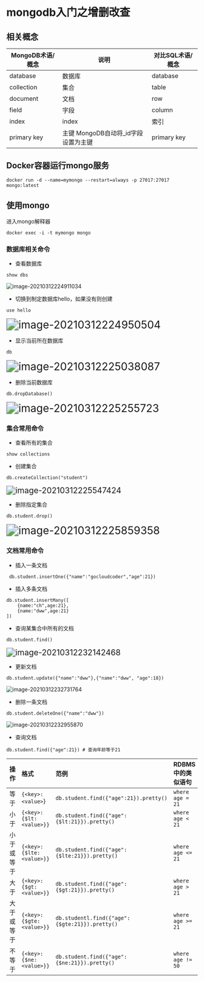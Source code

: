 # mongodb入门之增删改查

## 相关概念

| **MongoDB术语/概念** | **说明**                            | **对比SQL术语/概念** |
| -------------------- | ----------------------------------- | -------------------- |
| database             | 数据库                              | database             |
| collection           | 集合                                | table                |
| document             | 文档                                | row                  |
| field                | 字段                                | column               |
| index                | index                               | 索引                 |
| primary key          | 主键 MongoDB自动将_id字段设置为主键 | primary key          |

## Docker容器运行mongo服务

```shell
docker run -d --name=mymongo --restart=always -p 27017:27017 mongo:latest
```

## 使用mongo

进入mongo解释器

```shell
docker exec -i -t mymongo mongo
```

### 数据库相关命令

* 查看数据库

```shell
show dbs
```

![image-20210312224911034](http://picture.nj-jay.com/image-20210312224911034.png)

* 切换到制定数据库hello，如果没有则创建

```shell
use hello
```

<img src="http://picture.nj-jay.com/image-20210312224950504.png" alt="image-20210312224950504" style="zoom:200%;" />

* 显示当前所在数据库

```shell
db
```

<img src="http://picture.nj-jay.com/image-20210312225038087.png" alt="image-20210312225038087" style="zoom:200%;" />

* 删除当前数据库

```shell
db.dropDatabase()
```

<img src="http://picture.nj-jay.com/image-20210312225255723.png" alt="image-20210312225255723" style="zoom:200%;" />

### 集合常用命令

* 查看所有的集合

```shell
show collections
```

* 创建集合

```shell
db.createCollection("student")
```

<img src="http://picture.nj-jay.com/image-20210312225547424.png" alt="image-20210312225547424" style="zoom: 150%;" />

* 删除指定集合

```shell
db.student.drop()
```

<img src="http://picture.nj-jay.com/image-20210312225859358.png" alt="image-20210312225859358" style="zoom:200%;" />

### 文档常用命令

* 插入一条文档

```shell
 db.student.insertOne({"name":"gocloudcoder","age":21})
```

* 插入多条文档

```shell
db.student.insertMany([
	{name:"ch",age:21},
	{name:"dww",age:21}
])
```

* 查询某集合中所有的文档

```shell
db.student.find()
```

<img src="http://picture.nj-jay.com/image-20210312232142468.png" alt="image-20210312232142468" style="zoom:150%;" />

* 更新文档

```shell
db.student.update({"name":"dww"},{"name":"dww", "age":18})
```

![image-20210312232731764](http://picture.nj-jay.com/image-20210312232731764.png)

* 删除一条文档

```shell
db.student.deleteOne({"name":"dww"})
```

![image-20210312232955870](http://picture.nj-jay.com/image-20210312232955870.png)

* 查询文档

```shell
db.student.find({"age":21}) # 查询年龄等于21
```

| 操作       | 格式                     | 范例                                           | RDBMS中的类似语句 |
| :--------- | :----------------------- | :--------------------------------------------- | :---------------- |
| 等于       | `{<key>:<value>`}        | `db.student.find({"age":21}).pretty()`         | `where age = 21`  |
| 小于       | `{<key>:{$lt:<value>}}`  | `db.student.find({"age":{$lt:21}}).pretty()`   | `where age < 21`  |
| 小于或等于 | `{<key>:{$lte:<value>}}` | `db.student.find({"age":{$lte:21}}).pretty()`  | `where age <= 21` |
| 大于       | `{<key>:{$gt:<value>}}`  | `db.student.find({"age":{$gt:21}}).pretty()`   | `where age > 21`  |
| 大于或等于 | `{<key>:{$gte:<value>}}` | `db.studentl.find({"age":{$gte:21}}).pretty()` | `where age >= 21` |
| 不等于     | `{<key>:{$ne:<value>}}`  | `db.student.find({"age":{$ne:21}}).pretty()`   | `where age != 50` |

